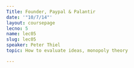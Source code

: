 ```yaml
---
Title: Founder, Paypal & Palantir
date: '"10/7/14"'
layout: coursepage
lecno: 5
name: lec05
slug: lec05
speaker: Peter Thiel
topic: How to evaluate ideas, monopoly theory

---
```


